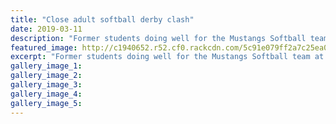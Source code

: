 ```yaml
---
title: "Close adult softball derby clash"
date: 2019-03-11
description: "Former students doing well for the Mustangs Softball team at the Ballpark in Gonville..."
featured_image: http://c1940652.r52.cf0.rackcdn.com/5c91e079ff2a7c25ea00056d/Softball-image.jpg
excerpt: "Former students doing well for the Mustangs Softball team at the Ballpark in Gonville."
gallery_image_1: 
gallery_image_2: 
gallery_image_3: 
gallery_image_4: 
gallery_image_5: 
---
```

